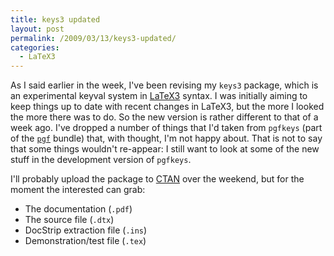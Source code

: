 ```yaml
---
title: keys3 updated
layout: post
permalink: /2009/03/13/keys3-updated/
categories:
  - LaTeX3
---
```

As I said earlier in the week, I've been revising my `keys3` package, which is an experimental keyval system in [LaTeX3](https://www.latex-project.org/latex3.html) syntax. I was initially aiming to keep things up to date with recent changes in LaTeX3, but the more I looked the more there was to do. So the new version is rather different to that of a week ago. I've dropped a number of things that I'd taken from `pgfkeys` (part of the [`pgf`](https://ctan.org/pkg/pgf) bundle) that, with thought, I'm not happy about. That is not to say that some things wouldn't re-appear: I still want to look at some of the new stuff in the development version of `pgfkeys`.

I'll probably upload the package to [CTAN](https://www.ctan.org) over the weekend, but for the moment the interested can grab:

- The documentation (`.pdf`)
- The source file (`.dtx`)
- DocStrip extraction file (`.ins`)
- Demonstration/test file (`.tex`)
